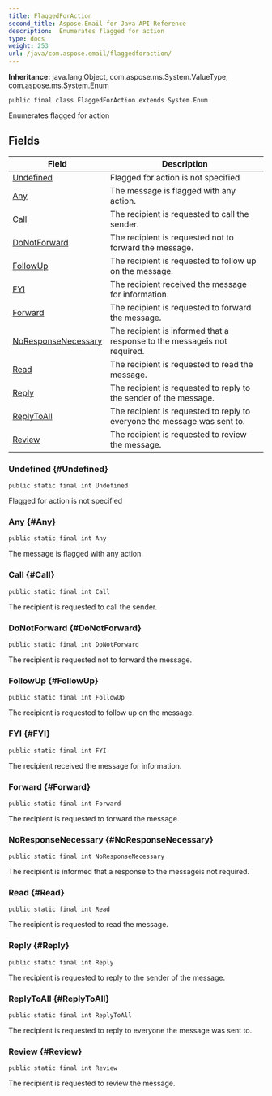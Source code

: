 ```yaml
---
title: FlaggedForAction
second_title: Aspose.Email for Java API Reference
description:  Enumerates flagged for action
type: docs
weight: 253
url: /java/com.aspose.email/flaggedforaction/
---
```

**Inheritance:**
java.lang.Object, com.aspose.ms.System.ValueType, com.aspose.ms.System.Enum
```
public final class FlaggedForAction extends System.Enum
```

Enumerates flagged for action
## Fields

| Field | Description |
| --- | --- |
| [Undefined](#Undefined) | Flagged for action is not specified |
| [Any](#Any) | The message is flagged with any action. |
| [Call](#Call) | The recipient is requested to call the sender. |
| [DoNotForward](#DoNotForward) | The recipient is requested not to forward the message. |
| [FollowUp](#FollowUp) | The recipient is requested to follow up on the message. |
| [FYI](#FYI) | The recipient received the message for information. |
| [Forward](#Forward) | The recipient is requested to forward the message. |
| [NoResponseNecessary](#NoResponseNecessary) | The recipient is informed that a response to the messageis not required. |
| [Read](#Read) | The recipient is requested to read the message. |
| [Reply](#Reply) | The recipient is requested to reply to the sender of the message. |
| [ReplyToAll](#ReplyToAll) | The recipient is requested to reply to everyone the message was sent to. |
| [Review](#Review) | The recipient is requested to review the message. |
### Undefined {#Undefined}
```
public static final int Undefined
```


Flagged for action is not specified

### Any {#Any}
```
public static final int Any
```


The message is flagged with any action.

### Call {#Call}
```
public static final int Call
```


The recipient is requested to call the sender.

### DoNotForward {#DoNotForward}
```
public static final int DoNotForward
```


The recipient is requested not to forward the message.

### FollowUp {#FollowUp}
```
public static final int FollowUp
```


The recipient is requested to follow up on the message.

### FYI {#FYI}
```
public static final int FYI
```


The recipient received the message for information.

### Forward {#Forward}
```
public static final int Forward
```


The recipient is requested to forward the message.

### NoResponseNecessary {#NoResponseNecessary}
```
public static final int NoResponseNecessary
```


The recipient is informed that a response to the messageis not required.

### Read {#Read}
```
public static final int Read
```


The recipient is requested to read the message.

### Reply {#Reply}
```
public static final int Reply
```


The recipient is requested to reply to the sender of the message.

### ReplyToAll {#ReplyToAll}
```
public static final int ReplyToAll
```


The recipient is requested to reply to everyone the message was sent to.

### Review {#Review}
```
public static final int Review
```


The recipient is requested to review the message.

